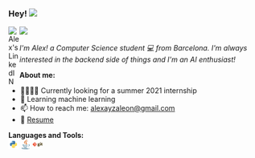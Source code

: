 ### Hey! <img src="https://media.giphy.com/media/hvRJCLFzcasrR4ia7z/giphy.gif" width="25px">
<a href="https://www.linkedin.com/in/alexayza/">
  <img align="left" alt="Alex's LinkedIN" width="22px" src="https://raw.githubusercontent.com/peterthehan/peterthehan/master/assets/linkedin.svg" />
</a>

![](https://visitor-badge.glitch.me/badge?page_id=aayzaa.aayzaa)

_I'm Alex! a Computer Science student 💻 from Barcelona. I'm always interested in the backend side of things and I'm an AI enthusiast!_
  
**About me:**

- 👨🏻‍💻🚀 Currently looking for a summer 2021 internship
- 🌱 Learning machine learning
- 📫 How to reach me: [alexayzaleon@gmail.com](mailto:alexayzaleon@gmail.com)
- 📝 [Resume](https://pdfhost.io/v/FQlXfBZzQ_Copia_de_ALEX_AYZA_LEN.pdf)

**Languages and Tools:**  
<code><img height="20" src="https://raw.githubusercontent.com/github/explore/80688e429a7d4ef2fca1e82350fe8e3517d3494d/topics/python/python.png"></code>
<code><img height="20" src="https://raw.githubusercontent.com/github/explore/80688e429a7d4ef2fca1e82350fe8e3517d3494d/topics/java/java.png"></code>
<code><img height="20" src="https://raw.githubusercontent.com/github/explore/80688e429a7d4ef2fca1e82350fe8e3517d3494d/topics/git/git.png"></code>

